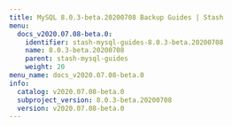 ```yaml
---
title: MySQL 8.0.3-beta.20200708 Backup Guides | Stash
menu:
  docs_v2020.07.08-beta.0:
    identifier: stash-mysql-guides-8.0.3-beta.20200708
    name: 8.0.3-beta.20200708
    parent: stash-mysql-guides
    weight: 20
menu_name: docs_v2020.07.08-beta.0
info:
  catalog: v2020.07.08-beta.0
  subproject_version: 8.0.3-beta.20200708
  version: v2020.07.08-beta.0
---
```


